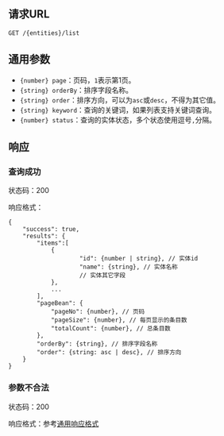 ## 请求URL

    GET /{entities}/list

## 通用参数

- `{number} page`：页码，`1`表示第1页。
- `{string} orderBy`：排序字段名称。
- `{string} order`：排序方向，可以为`asc`或`desc`，不得为其它值。
- `{string} keyword`：查询的关键词，如果列表支持关键词查询。
- `{number} status`：查询的实体状态，多个状态使用逗号`,`分隔。

## 响应

### 查询成功

状态码：200

响应格式：

    {
        "success": true,
		"results": {
			"items":[
	            {
	                    "id": {number | string}, // 实体id
	                    "name": {string}, // 实体名称
	                    // 实体其它字段
	            },
	            ...
	        ],
			"pageBean": {
		        "pageNo": {number}, // 页码
		        "pageSize": {number}, // 每页显示的条目数
		        "totalCount": {number}, // 总条目数
			},
	        "orderBy": {string}, // 排序字段名称
	        "order": {string: asc | desc}, // 排序方向
		}
    }

### 参数不合法

状态码：200

响应格式：参考[通用响应格式]()
